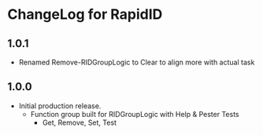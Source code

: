 # ChangeLog for RapidID

## 1.0.1
+ Renamed Remove-RIDGroupLogic to Clear to align more with actual task

## 1.0.0
+ Initial production release.
    + Function group built for RIDGroupLogic with Help & Pester Tests
        + Get, Remove, Set, Test
